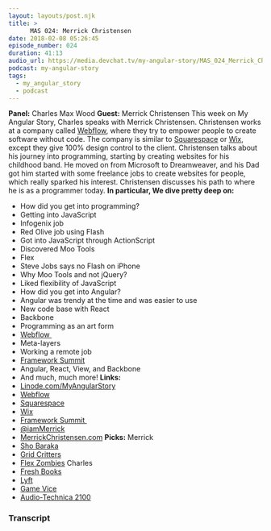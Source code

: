 ```yaml
---
layout: layouts/post.njk
title: >
      MAS 024: Merrick Christensen
date: 2018-02-08 05:26:45
episode_number: 024
duration: 41:13
audio_url: https://media.devchat.tv/my-angular-story/MAS_024_Merrick_Christensen.mp3
podcast: my-angular-story
tags: 
  - my_angular_story
  - podcast
---
```


 **Panel:** Charles Max Wood **Guest:** Merrick Christensen This week on My Angular Story, Charles speaks with Merrick Christensen. Christensen works at a company called [Webflow](https://webflow.com/), where they try to empower people to create software without code. The company is similar to [Squarespace](https://www.squarespace.com/?channel=pbr&subchannel=go&campaign=branded-united-states-squarespace&subcampaign=(search-global-branded_squarespace_e)&source=us_brand&variation=229703139831&gclid=CjwKCAiA5OrTBRBlEiwAXXhT6HGLp3ZyXBxHELHdplsnSw25auTqIo) or [Wix](https://www.wix.com/), except they give 100% design control to the client. Christensen talks about his journey into programming, starting by creating websites for his childhood band. He moved on from Microsoft to Dreamweaver, and his Dad got him started with some freelance jobs to create websites for people, which really sparked his interest. Christensen discusses his path to where he is as a programmer today. **In particular, We dive pretty deep on:&nbsp;**
- How did you get into programming?
- Getting into JavaScript
- Infogenix job
- Red Olive job using Flash
- Got into JavaScript through ActionScript
- Discovered Moo Tools
- Flex
- Steve Jobs says no Flash on iPhone
- Why Moo Tools and not jQuery?
- Liked flexibility of JavaScript
- How did you get into Angular?
- Angular was trendy at the time and was easier to use
- New code base with React
- Backbone
- Programming as an art form
- [Webflow&nbsp;](https://webflow.com/)
- Meta-layers
- Working a remote job
- [Framework Summit](https://www.frameworksummit.com/)
- Angular, React, View, and Backbone
- And much, much more!
**Links:&nbsp;**
- [Linode.com/MyAngularStory](https://promo.linode.com/myangularstory/)
- [Webflow](https://webflow.com/)
- [Squarespace](https://www.squarespace.com/?channel=pbr&subchannel=go&campaign=branded-united-states-squarespace&subcampaign=(search-global-branded_squarespace_e)&source=us_brand&variation=229703139831&gclid=CjwKCAiA5OrTBRBlEiwAXXhT6HGLp3ZyXBxHELHdplsnSw25auTqIo)
- [Wix](https://www.wix.com/)
- [Framework Summit&nbsp;](https://www.frameworksummit.com/)
- [@iamMerrick](https://twitter.com/iammerrick?lang=en)
- [MerrickChristensen.com](http://merrickchristensen.com/)
**Picks:** Merrick
- [Sho Baraka](https://itunes.apple.com/us/artist/sho-baraka/260213661)
- [Grid Critters](https://gridcritters.com/p/gridcritters)
- [Flex Zombies](https://geddski.teachable.com/p/flexbox-zombies)
Charles
- [Fresh Books](https://www.freshbooks.com/invoice?ref=11731&utm_source=pbm&utm_medium=affiliate-program&utm_influencer=419364&utm_campaign=podcast-influencers)
- [Lyft](https://www.lyft.com/)
- [Game Vice](https://gamevice.com/)
- [Audio-Technica 2100](https://www.amazon.com/Audio-Technica-ATR2100-USB-Cardioid-Dynamic-Microphone/dp/B004QJOZS4)


### Transcript



